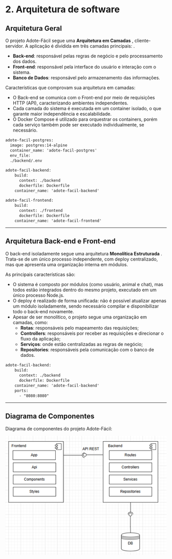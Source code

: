 # 2. Arquitetura de software

## Arquitetura Geral

O projeto Adote-Fácil segue uma **Arquitetura em Camadas** , cliente-servidor. A aplicação é dividida em três camadas principais: .
- **Back-end**: responsável pelas regras de negócio e pelo processamento dos dados.
- **Front-end**: responsável pela interface do usuário e interação com o sistema.
- **Banco de Dados**: responsável pelo armazenamento das informações.

Características que comprovam sua arquitetura em camadas: 
- O Back-end se comunica com o Front-end por meio de requisições HTTP (API), caracterizando ambientes independentes.
- Cada camada do sistema é executada em um container isolado, o que garante maior independência e escalabilidade.
- O Docker Compose é utilizado para orquestrar os containers, porém cada serviço também pode ser executado individualmente, se necessário.

```
adote-facil-postgres:
  image: postgres:14-alpine
  container_name: 'adote-facil-postgres'
  env_file:
  ./backend/.env 
```

```
adote-facil-backend:
    build:
      context: ./backend
      dockerfile: Dockerfile
    container_name: 'adote-facil-backend'
```

```
adote-facil-frontend:
    build:
      context: ./frontend
      dockerfile: Dockerfile
    container_name: 'adote-facil-frontend'
```

---


## Arquitetura Back-end e Front-end

O back-end isoladamente segue uma arquitetura **Monolítica Estruturada** . Trata-se de um único processo independente, com deploy centralizado, mas que apresenta uma organização interna em módulos.

As principais características são:
- O sistema é composto por módulos (como usuário, animal e chat), mas todos estão integrados dentro do mesmo projeto, executado em um único processo Node.js.
- O deploy é realizado de forma unificada: não é possível atualizar apenas um módulo isoladamente, sendo necessário compilar e disponibilizar todo o back-end novamente.
- Apesar de ser monolítico, o projeto segue uma organização em camadas, como:
  - **Rotas**: responsáveis pelo mapeamento das requisições;
  - **Controllers**: responsáveis por receber as requisições e direcionar o fluxo da aplicação;
  - **Serviços**: onde estão centralizadas as regras de negócio;
  - **Repositories**: responsáveis pela comunicação com o banco de dados.

```
adote-facil-backend:
    build:
      context: ./backend
      dockerfile: Dockerfile
    container_name: 'adote-facil-backend'
    ports:
      - "8080:8080"
```

---

## Diagrama de Componentes
Diagrama de componentes do projeto Adote-Fácil:

![Arquitetura do sistema](DiagramaComponentes.png)


